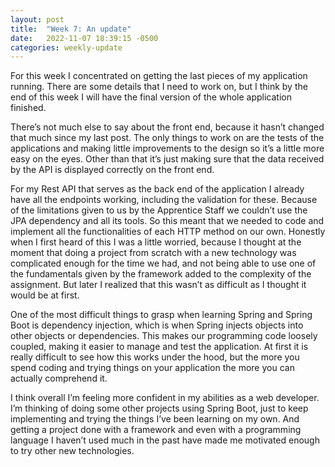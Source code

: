 ```yaml
---
layout: post
title:  "Week 7: An update"
date:   2022-11-07 18:39:15 -0500
categories: weekly-update
---
```


For this week I concentrated on getting the last pieces of my application running. There are some details that I need to work on, but I think by the end of this week I will have the final version of the whole application finished. 

There’s not much else to say about the front end, because it hasn’t changed that much since my last post. The only things to work on are the tests of the applications and making little improvements to the design so it’s a little more easy on the eyes. Other than that it’s just making sure that the data received by the API is displayed correctly on the front end.

For my Rest API that serves as the back end of the application I already have all the endpoints working, including the validation for these. Because of the limitations given to us by the Apprentice Staff we couldn’t use the JPA dependency and all its tools. So this meant that we needed to code and implement all the functionalities of each HTTP method on our own. Honestly when I first heard of this I was a little worried, because I thought at the moment that doing a project from scratch with a new technology was complicated enough for the time we had, and not being able to use one of the fundamentals given by the framework added to the complexity of the assignment. But later I realized that this wasn’t as difficult as I thought it would be at first.

One of the most difficult things to grasp when learning Spring and Spring Boot is dependency injection, which is when Spring injects objects into other objects or dependencies. This makes our programming code loosely coupled, making it easier to manage and test the application. At first it is really difficult to see how this works under the hood, but the more you spend coding and trying things on your application the more you can actually comprehend it. 

I think overall I’m feeling more confident in my abilities as a web developer. I’m thinking of doing some other projects using Spring Boot, just to keep implementing and trying the things I’ve been learning on my own. And getting a project done with a framework and even with a programming language I haven’t used much in the past have made me motivated enough to try other new technologies. 
